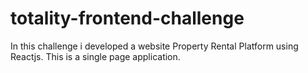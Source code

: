 # totality-frontend-challenge
 In this challenge i developed a website Property Rental Platform using Reactjs. This is a single page application.
